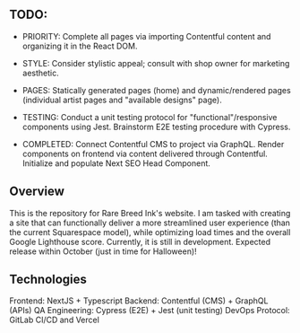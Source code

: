 ## TODO:
- PRIORITY: Complete all pages via importing Contentful content and organizing it in the React DOM.
- STYLE: Consider stylistic appeal; consult with shop owner for marketing aesthetic.
- PAGES: Statically generated pages (home) and dynamic/rendered pages (individual artist pages and "available designs" page).
- TESTING: Conduct a unit testing protocol for "functional"/responsive components using Jest. Brainstorm E2E testing procedure with Cypress.

- COMPLETED: Connect Contentful CMS to project via GraphQL. Render components on frontend via content delivered through Contentful. Initialize and populate Next SEO Head Component.

## Overview
This is the repository for Rare Breed Ink's website. I am tasked with creating a site that can functionally deliver a more streamlined user experience (than the current Squarespace model), while optimizing load times and the overall Google Lighthouse score. Currently, it is still in development. Expected release within October (just in time for Halloween)!

## Technologies
Frontend: NextJS + Typescript
Backend: Contentful (CMS) + GraphQL (APIs)
QA Engineering: Cypress (E2E) + Jest (unit testing)
DevOps Protocol: GitLab CI/CD and Vercel